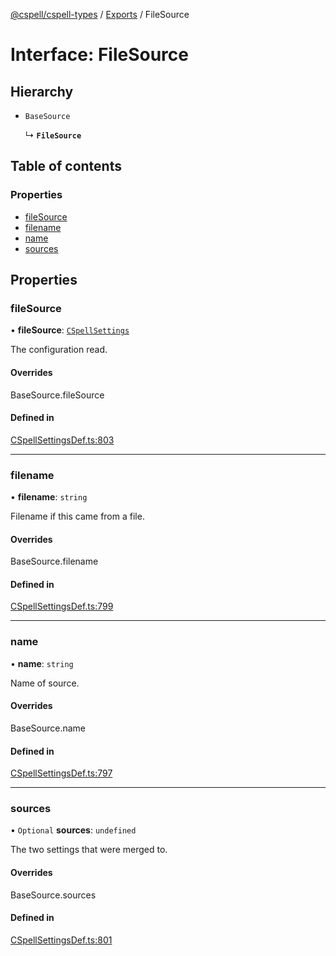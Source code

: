 [@cspell/cspell-types](../README.md) / [Exports](../modules.md) / FileSource

# Interface: FileSource

## Hierarchy

- `BaseSource`

  ↳ **`FileSource`**

## Table of contents

### Properties

- [fileSource](FileSource.md#filesource)
- [filename](FileSource.md#filename)
- [name](FileSource.md#name)
- [sources](FileSource.md#sources)

## Properties

### fileSource

• **fileSource**: [`CSpellSettings`](CSpellSettings.md)

The configuration read.

#### Overrides

BaseSource.fileSource

#### Defined in

[CSpellSettingsDef.ts:803](https://github.com/streetsidesoftware/cspell/blob/d52d68a/packages/cspell-types/src/CSpellSettingsDef.ts#L803)

___

### filename

• **filename**: `string`

Filename if this came from a file.

#### Overrides

BaseSource.filename

#### Defined in

[CSpellSettingsDef.ts:799](https://github.com/streetsidesoftware/cspell/blob/d52d68a/packages/cspell-types/src/CSpellSettingsDef.ts#L799)

___

### name

• **name**: `string`

Name of source.

#### Overrides

BaseSource.name

#### Defined in

[CSpellSettingsDef.ts:797](https://github.com/streetsidesoftware/cspell/blob/d52d68a/packages/cspell-types/src/CSpellSettingsDef.ts#L797)

___

### sources

• `Optional` **sources**: `undefined`

The two settings that were merged to.

#### Overrides

BaseSource.sources

#### Defined in

[CSpellSettingsDef.ts:801](https://github.com/streetsidesoftware/cspell/blob/d52d68a/packages/cspell-types/src/CSpellSettingsDef.ts#L801)
